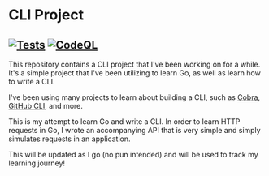# CLI Project

[![Tests](https://github.com/tamirarnesty/cli/actions/workflows/go.yml/badge.svg)](https://github.com/tamirarnesty/cli/actions/workflows/go.yml)
[![CodeQL](https://github.com/tamirarnesty/cli/actions/workflows/codeql-analysis.yml/badge.svg)](https://github.com/tamirarnesty/cli/actions/workflows/codeql-analysis.yml)
---

This repository contains a CLI project that I've been working on for a while. It's a simple project that I've been utilizing to learn Go, as well as learn how to write a CLI.

I've been using many projects to learn about building a CLI, such as [Cobra], [GitHub CLI], and more.

This is my attempt to learn Go and write a CLI. In order to learn HTTP requests in Go, I wrote an accompanying API that is very simple and simply simulates requests in an application.

This will be updated as I go (no pun intended) and will be used to track my learning journey!

[Cobra]: https://github.com/spf13/cobra
[GitHub CLI]: https://github.com/cli/cli
